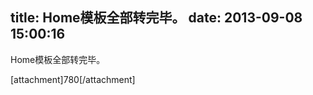 title: Home模板全部转完毕。
date: 2013-09-08 15:00:16
---

<p>
	Home模板全部转完毕。
</p>
<p>
	[attachment]780[/attachment]
</p>